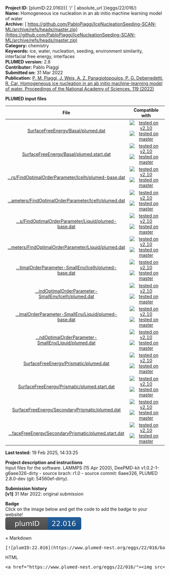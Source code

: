 **Project ID:** [plumID:22.016]({{ '/' | absolute_url }}eggs/22/016/)  
**Name:**  Homogeneous ice nucleation in an ab initio machine learning model of water  
**Archive:** [ https://github.com/PabloPiaggi/IceNucleationSeeding-SCAN-ML/archive/refs/heads/master.zip](https://github.com/PabloPiaggi/IceNucleationSeeding-SCAN-ML/archive/refs/heads/master.zip)  
**Category:**  chemistry  
**Keywords:**  ice, water, nucleation, seeding, environment similarity, interfacial free energy, interfaces  
**PLUMED version:**  2.8  
**Contributor:**  Pablo Piaggi  
**Submitted on:** 31 Mar 2022  
**Publication:** [P. M. Piaggi, J. Weis, A. Z. Panagiotopoulos, P. G. Debenedetti, R. Car, Homogeneous ice nucleation in an ab initio machine-learning model of water. Proceedings of the National Academy of Sciences. 119 (2022)](http://dx.doi.org/10.1073/pnas.2207294119)  
  
**PLUMED input files**  
  
| File     | Compatible with |  
|:--------:|:--------:|  
| [SurfaceFreeEnergy/Basal/plumed.dat](./data/SurfaceFreeEnergy/Basal/plumed.dat.md) |  [![tested on v2.10](https://img.shields.io/badge/v2.10-passing-green.svg)](data/SurfaceFreeEnergy/Basal/plumed.dat.plumed.stderr) [![tested on master](https://img.shields.io/badge/master-passing-green.svg)](data/SurfaceFreeEnergy/Basal/plumed.dat.plumed_master.stderr) |  
| [SurfaceFreeEnergy/Basal/plumed.start.dat](./data/SurfaceFreeEnergy/Basal/plumed.start.dat.md) |  [![tested on v2.10](https://img.shields.io/badge/v2.10-passing-green.svg)](data/SurfaceFreeEnergy/Basal/plumed.start.dat.plumed.stderr) [![tested on master](https://img.shields.io/badge/master-passing-green.svg)](data/SurfaceFreeEnergy/Basal/plumed.start.dat.plumed_master.stderr) |  
| [...rs/FindOptimalOrderParameter/IceIh/plumed-base.dat](./data/SurfaceFreeEnergy/FindOptimalParameters/FindOptimalOrderParameter/IceIh/plumed-base.dat.md) |  [![tested on v2.10](https://img.shields.io/badge/v2.10-passing-green.svg)](data/SurfaceFreeEnergy/FindOptimalParameters/FindOptimalOrderParameter/IceIh/plumed-base.dat.plumed.stderr) [![tested on master](https://img.shields.io/badge/master-failed-red.svg)](data/SurfaceFreeEnergy/FindOptimalParameters/FindOptimalOrderParameter/IceIh/plumed-base.dat.plumed_master.stderr) |  
| [...ameters/FindOptimalOrderParameter/IceIh/plumed.dat](./data/SurfaceFreeEnergy/FindOptimalParameters/FindOptimalOrderParameter/IceIh/plumed.dat.md) |  [![tested on v2.10](https://img.shields.io/badge/v2.10-passing-green.svg)](data/SurfaceFreeEnergy/FindOptimalParameters/FindOptimalOrderParameter/IceIh/plumed.dat.plumed.stderr) [![tested on master](https://img.shields.io/badge/master-failed-red.svg)](data/SurfaceFreeEnergy/FindOptimalParameters/FindOptimalOrderParameter/IceIh/plumed.dat.plumed_master.stderr) |  
| [...s/FindOptimalOrderParameter/Liquid/plumed-base.dat](./data/SurfaceFreeEnergy/FindOptimalParameters/FindOptimalOrderParameter/Liquid/plumed-base.dat.md) |  [![tested on v2.10](https://img.shields.io/badge/v2.10-passing-green.svg)](data/SurfaceFreeEnergy/FindOptimalParameters/FindOptimalOrderParameter/Liquid/plumed-base.dat.plumed.stderr) [![tested on master](https://img.shields.io/badge/master-failed-red.svg)](data/SurfaceFreeEnergy/FindOptimalParameters/FindOptimalOrderParameter/Liquid/plumed-base.dat.plumed_master.stderr) |  
| [...meters/FindOptimalOrderParameter/Liquid/plumed.dat](./data/SurfaceFreeEnergy/FindOptimalParameters/FindOptimalOrderParameter/Liquid/plumed.dat.md) |  [![tested on v2.10](https://img.shields.io/badge/v2.10-passing-green.svg)](data/SurfaceFreeEnergy/FindOptimalParameters/FindOptimalOrderParameter/Liquid/plumed.dat.plumed.stderr) [![tested on master](https://img.shields.io/badge/master-failed-red.svg)](data/SurfaceFreeEnergy/FindOptimalParameters/FindOptimalOrderParameter/Liquid/plumed.dat.plumed_master.stderr) |  
| [...timalOrderParameter-SmallEnv/IceIh/plumed-base.dat](./data/SurfaceFreeEnergy/FindOptimalParameters/FindOptimalOrderParameter-SmallEnv/IceIh/plumed-base.dat.md) |  [![tested on v2.10](https://img.shields.io/badge/v2.10-passing-green.svg)](data/SurfaceFreeEnergy/FindOptimalParameters/FindOptimalOrderParameter-SmallEnv/IceIh/plumed-base.dat.plumed.stderr) [![tested on master](https://img.shields.io/badge/master-failed-red.svg)](data/SurfaceFreeEnergy/FindOptimalParameters/FindOptimalOrderParameter-SmallEnv/IceIh/plumed-base.dat.plumed_master.stderr) |  
| [...indOptimalOrderParameter-SmallEnv/IceIh/plumed.dat](./data/SurfaceFreeEnergy/FindOptimalParameters/FindOptimalOrderParameter-SmallEnv/IceIh/plumed.dat.md) |  [![tested on v2.10](https://img.shields.io/badge/v2.10-passing-green.svg)](data/SurfaceFreeEnergy/FindOptimalParameters/FindOptimalOrderParameter-SmallEnv/IceIh/plumed.dat.plumed.stderr) [![tested on master](https://img.shields.io/badge/master-failed-red.svg)](data/SurfaceFreeEnergy/FindOptimalParameters/FindOptimalOrderParameter-SmallEnv/IceIh/plumed.dat.plumed_master.stderr) |  
| [...imalOrderParameter-SmallEnv/Liquid/plumed-base.dat](./data/SurfaceFreeEnergy/FindOptimalParameters/FindOptimalOrderParameter-SmallEnv/Liquid/plumed-base.dat.md) |  [![tested on v2.10](https://img.shields.io/badge/v2.10-passing-green.svg)](data/SurfaceFreeEnergy/FindOptimalParameters/FindOptimalOrderParameter-SmallEnv/Liquid/plumed-base.dat.plumed.stderr) [![tested on master](https://img.shields.io/badge/master-failed-red.svg)](data/SurfaceFreeEnergy/FindOptimalParameters/FindOptimalOrderParameter-SmallEnv/Liquid/plumed-base.dat.plumed_master.stderr) |  
| [...ndOptimalOrderParameter-SmallEnv/Liquid/plumed.dat](./data/SurfaceFreeEnergy/FindOptimalParameters/FindOptimalOrderParameter-SmallEnv/Liquid/plumed.dat.md) |  [![tested on v2.10](https://img.shields.io/badge/v2.10-passing-green.svg)](data/SurfaceFreeEnergy/FindOptimalParameters/FindOptimalOrderParameter-SmallEnv/Liquid/plumed.dat.plumed.stderr) [![tested on master](https://img.shields.io/badge/master-failed-red.svg)](data/SurfaceFreeEnergy/FindOptimalParameters/FindOptimalOrderParameter-SmallEnv/Liquid/plumed.dat.plumed_master.stderr) |  
| [SurfaceFreeEnergy/Prismatic/plumed.dat](./data/SurfaceFreeEnergy/Prismatic/plumed.dat.md) |  [![tested on v2.10](https://img.shields.io/badge/v2.10-passing-green.svg)](data/SurfaceFreeEnergy/Prismatic/plumed.dat.plumed.stderr) [![tested on master](https://img.shields.io/badge/master-passing-green.svg)](data/SurfaceFreeEnergy/Prismatic/plumed.dat.plumed_master.stderr) |  
| [SurfaceFreeEnergy/Prismatic/plumed.start.dat](./data/SurfaceFreeEnergy/Prismatic/plumed.start.dat.md) |  [![tested on v2.10](https://img.shields.io/badge/v2.10-passing-green.svg)](data/SurfaceFreeEnergy/Prismatic/plumed.start.dat.plumed.stderr) [![tested on master](https://img.shields.io/badge/master-passing-green.svg)](data/SurfaceFreeEnergy/Prismatic/plumed.start.dat.plumed_master.stderr) |  
| [SurfaceFreeEnergy/SecondaryPrismatic/plumed.dat](./data/SurfaceFreeEnergy/SecondaryPrismatic/plumed.dat.md) |  [![tested on v2.10](https://img.shields.io/badge/v2.10-passing-green.svg)](data/SurfaceFreeEnergy/SecondaryPrismatic/plumed.dat.plumed.stderr) [![tested on master](https://img.shields.io/badge/master-passing-green.svg)](data/SurfaceFreeEnergy/SecondaryPrismatic/plumed.dat.plumed_master.stderr) |  
| [...faceFreeEnergy/SecondaryPrismatic/plumed.start.dat](./data/SurfaceFreeEnergy/SecondaryPrismatic/plumed.start.dat.md) |  [![tested on v2.10](https://img.shields.io/badge/v2.10-passing-green.svg)](data/SurfaceFreeEnergy/SecondaryPrismatic/plumed.start.dat.plumed.stderr) [![tested on master](https://img.shields.io/badge/master-passing-green.svg)](data/SurfaceFreeEnergy/SecondaryPrismatic/plumed.start.dat.plumed_master.stderr) |  
  
**Last tested:**  19 Feb 2025, 14:33:25
  
**Project description and instructions**  
Input files for the software. LAMMPS (15 Apr 2020), DeePMD-kit v1.0.2-1-g6aee326-dirty - source brach: r1.0 - source commit: 6aee326, PLUMED 2.8.0-dev (git: 54560ef-dirty).

  
**Submission history**  
**[v1]** 31 Mar 2022: original submission  
  
**Badge**  
Click on the image below and get the code to add the badge to your website!  
<img src="./badge.svg" alt="plumeDnest:22.016" id="myBtn" class="badge">
<div id="myModal" class="modal">
  <div class="modal-content">
    <span class="close">&times;</span>
    Markdown<pre>[![plumID:22.016](https://www.plumed-nest.org/eggs/22/016/badge.svg)](https://www.plumed-nest.org/eggs/22/016/)</pre>
    HTML<pre>&lt;a href="https://www.plumed-nest.org/eggs/22/016/"&gt;&lt;img src="https://www.plumed-nest.org/eggs/22/016/badge.svg" alt="plumID:22.016"&gt;&lt;/a&gt;</pre>
  </div>
</div>
